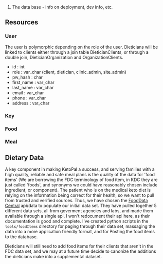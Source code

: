1. The data base - info on deployment, dev info, etc.
## Resources

### User

The user is polymorphic depending on the role of the user. Dieticians will be linked to clients either through a join table DieticianClients, or through a double join, DieticianOrganization and OrganizationClients. 

- id : int
- role : var_char (client, dietician, clinic_admin, site_admin)
- pw_hash : char
- first_name : var_char
- last_name : var_char
- email : var_char
- phone : var_char
- address : var_char


### Key

### Food

### Meal

## Dietary Data

A key component in making KetoPal a success, and serving families with a high quality, reliable and safe meal plans is the quality of the data for 'food items' (We are borrowing the FDC terminology of food item, in KDC they are just called 'foods', and synonyms we could have reasonably chosen include ingredient, or component). The patient who is on the medical keto diet is relying on the information being correct for their health, so we want to pull from trusted and verified sources. Thus, we have chosen the [FoodData Central](https://fdc.nal.usda.gov/index.html) api/data to populate our initial data set. They have pulled together 5 different data sets, all from goverment agencies and labs, and made them available through a single api. I won't redocument their api here, as their documentation is good and complete. I've created python scripts in the `tools/foodItems` directory for paging through their data set, massaging the data into a more application friendly format, and for Posting the food items to the database. 

Dieticians will still need to add food items for their clients that aren't in the FDC data set, and we may at a future time decide to canonize the additions the dieticians make into a supplemental dataset. 
